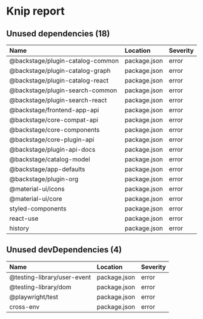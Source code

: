 # Knip report

## Unused dependencies (18)

| Name                             | Location     | Severity |
| :------------------------------- | :----------- | :------- |
| @backstage/plugin-catalog-common | package.json | error    |
| @backstage/plugin-catalog-graph  | package.json | error    |
| @backstage/plugin-catalog-react  | package.json | error    |
| @backstage/plugin-search-common  | package.json | error    |
| @backstage/plugin-search-react   | package.json | error    |
| @backstage/frontend-app-api      | package.json | error    |
| @backstage/core-compat-api       | package.json | error    |
| @backstage/core-components       | package.json | error    |
| @backstage/core-plugin-api       | package.json | error    |
| @backstage/plugin-api-docs       | package.json | error    |
| @backstage/catalog-model         | package.json | error    |
| @backstage/app-defaults          | package.json | error    |
| @backstage/plugin-org            | package.json | error    |
| @material-ui/icons               | package.json | error    |
| @material-ui/core                | package.json | error    |
| styled-components                | package.json | error    |
| react-use                        | package.json | error    |
| history                          | package.json | error    |

## Unused devDependencies (4)

| Name                        | Location     | Severity |
| :-------------------------- | :----------- | :------- |
| @testing-library/user-event | package.json | error    |
| @testing-library/dom        | package.json | error    |
| @playwright/test            | package.json | error    |
| cross-env                   | package.json | error    |
